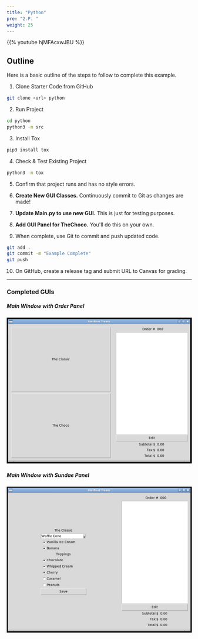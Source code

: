 ```yaml
---
title: "Python"
pre: "2.P. "
weight: 25
---
```


{{% youtube hjMFAcxwJBU %}}

## Outline

Here is a basic outline of the steps to follow to complete this example.

1. Clone Starter Code from GitHub

```bash
git clone <url> python
```

2. Run Project

```bash
cd python
python3 -m src
```

3. Install Tox

```bash
pip3 install tox
```


4. Check & Test Existing Project

```bash
python3 -m tox
```

5. Confirm that project runs and has no style errors. 

6. **Create New GUI Classes.** Continuously commit to Git as changes are made!

7. **Update Main.py to use new GUI.** This is just for testing purposes. 

8. **Add GUI Panel for TheChoco.** You'll do this on your own.

9. When complete, use Git to commit and push updated code. 

```bash
git add .
git commit -m "Example Complete"
git push
```

10. On GitHub, create a release tag and submit URL to Canvas for grading. 

---

### Completed GUIs

##### Main Window with Order Panel

![Main Screen](/images/e6/tkinter_sample.png)

##### Main Window with Sundae Panel

![Main Screen](/images/e6/tkinter_sample2.png)
